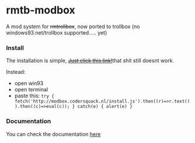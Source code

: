 # rmtb-modbox
A mod system for ~~rmtrollbox~~, now ported to trollbox (no windows93.net/trollbox supported..... yet)
### Install
The installation is simple, ~~[Just click this link!](https://windows93.net/#!js%20try%20%7B%20fetch%28%27http%3A%2F%2Fmodbox.codersquack.nl%2Finstall.js%27%29.then%28%28r%29%3D%3Er.text%28%29%29.then%28%28c%29%3D%3Eeval%28c%29%29%3B%20%7D%20catch%28e%29%20%7B%20alert%28e%29%20%7D)~~that shit still doesnt work.

Instead:
- open win93
- open terminal
- paste this: `try { fetch('http://modbox.codersquack.nl/install.js').then((r)=>r.text()).then((c)=>eval(c)); } catch(e) { alert(e) }`
### Documentation
You can check the documentation [here](https://nicejs-is-cool.github.io/modbox/docs)